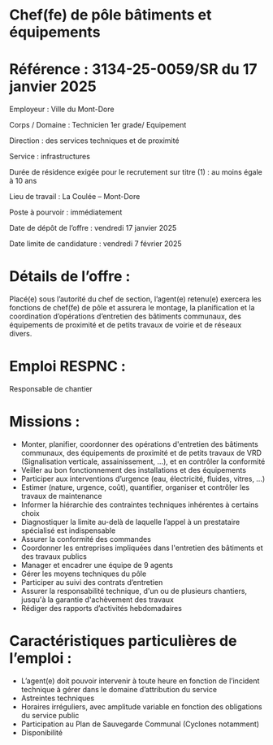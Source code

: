 # Chef(fe) de pôle bâtiments et équipements

# Référence : 3134-25-0059/SR du 17 janvier 2025

Employeur : Ville du Mont-Dore

Corps / Domaine : Technicien 1er grade/ Equipement

Direction : des services techniques et de proximité

Service : infrastructures

Durée de résidence exigée pour le recrutement sur titre (1) : au moins égale à 10 ans

Lieu de travail : La Coulée – Mont-Dore

Poste à pourvoir : immédiatement

Date de dépôt de l’offre : vendredi 17 janvier 2025

Date limite de candidature : vendredi 7 février 2025

# Détails de l’offre :

Placé(e) sous l’autorité du chef de section, l’agent(e) retenu(e) exercera les fonctions de chef(fe) de pôle et assurera le montage, la planification et la coordination d’opérations d’entretien des bâtiments communaux, des équipements de proximité et de petits travaux de voirie et de réseaux divers.

# Emploi RESPNC :

Responsable de chantier

# Missions :

- Monter, planifier, coordonner des opérations d'entretien des bâtiments communaux, des équipements de proximité et de petits travaux de VRD (Signalisation verticale, assainissement, …), et en contrôler la conformité
- Veiller au bon fonctionnement des installations et des équipements
- Participer aux interventions d’urgence (eau, électricité, fluides, vitres, …)
- Estimer (nature, urgence, coût), quantifier, organiser et contrôler les travaux de maintenance
- Informer la hiérarchie des contraintes techniques inhérentes à certains choix
- Diagnostiquer la limite au-delà de laquelle l’appel à un prestataire spécialisé est indispensable
- Assurer la conformité des commandes
- Coordonner les entreprises impliquées dans l'entretien des bâtiments et des travaux publics
- Manager et encadrer une équipe de 9 agents
- Gérer les moyens techniques du pôle
- Participer au suivi des contrats d’entretien
- Assurer la responsabilité technique, d'un ou de plusieurs chantiers, jusqu'à la garantie d'achèvement des travaux
- Rédiger des rapports d’activités hebdomadaires

# Caractéristiques particulières de l’emploi :

- L’agent(e) doit pouvoir intervenir à toute heure en fonction de l’incident technique à gérer dans le domaine d’attribution du service
- Astreintes techniques
- Horaires irréguliers, avec amplitude variable en fonction des obligations du service public
- Participation au Plan de Sauvegarde Communal (Cyclones notamment)
- Disponibilité